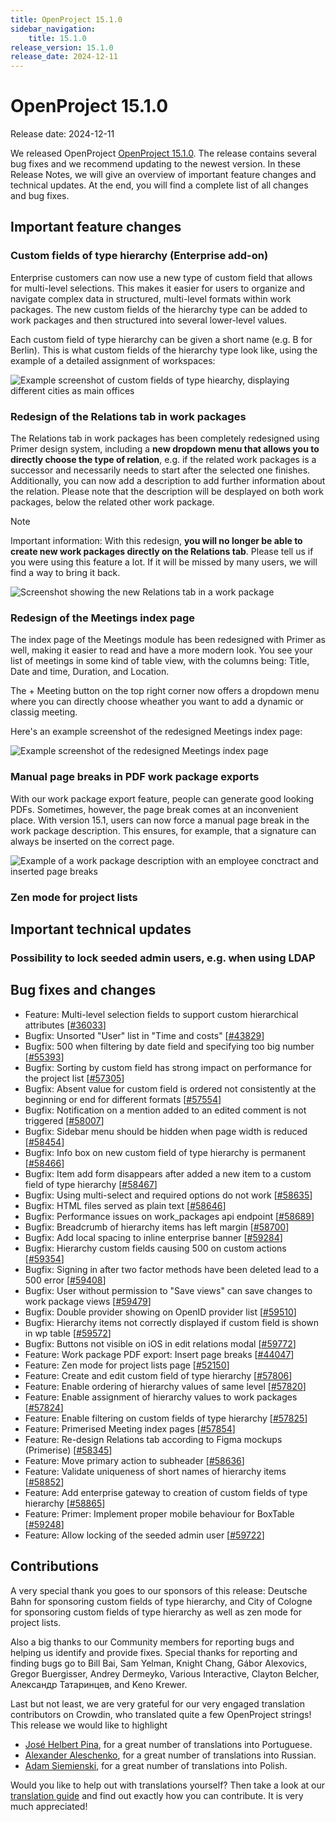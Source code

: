 ```yaml
---
title: OpenProject 15.1.0
sidebar_navigation:
    title: 15.1.0
release_version: 15.1.0
release_date: 2024-12-11
---
```


# OpenProject 15.1.0

Release date: 2024-12-11

We released OpenProject [OpenProject 15.1.0](https://community.openproject.org/versions/2122). The release contains several bug fixes and we recommend updating to the newest version.
In these Release Notes, we will give an overview of important feature changes and technical updates. At the end, you will find a complete list of all changes and bug fixes.

## Important feature changes

### Custom fields of type hierarchy (Enterprise add-on)

Enterprise customers can now use a new type of custom field that allows for multi-level selections. This makes it easier for users to organize and navigate complex data in structured, multi-level formats within work packages. The new custom fields of the hierarchy type can be added to work packages and then structured into several lower-level values.

Each custom field of type hierarchy can be given a short name (e.g. B for Berlin). This is what custom fields of the hierarchy type look like, using the example of a detailed assignment of workspaces:

![Example screenshot of custom fields of type hiearchy, displaying different cities as main offices](openproject-15-1-custom-field-hierarchy.jpg)

### Redesign of the Relations tab in work packages

The Relations tab in work packages has been completely redesigned using Primer design system, including a **new dropdown menu that allows you to directly choose the type of relation**, e.g. if the related work packages is a successor and necessarily needs to start after the selected one finishes. Additionally, you can now add a description to add further information about the relation. Please note that the description will be desplayed on both work packages, below the related other work package.

> [!NOTE]
> Important information: With this redesign, **you will no longer be able to create new work packages directly on the Relations tab**. Please tell us if you were using this feature a lot. If it will be missed by many users, we will find a way to bring it back.

![Screenshot showing the new Relations tab in a work package](openproject-15-1-relations.png)

### Redesign of the Meetings index page

The index page of the Meetings module has been redesigned with Primer as well, making it easier to read and have a more modern look. You see your list of meetings in some kind of table view, with the columns being: Title, Date and time, Duration, and Location.

The + Meeting button on the top right corner now offers a dropdown menu where you can directly choose wheather you want to add a dynamic or classig meeting.

Here's an example screenshot of the redesigned Meetings index page:

![Example screenshot of the redesigned Meetings index page](openproject-15-1-meetings.png)

### Manual page breaks in PDF work package exports

With our work package export feature, people can generate good looking PDFs. Sometimes, however, the page break comes at an inconvenient place. With version 15.1, users can now force a manual page break in the work package description. This ensures, for example, that a signature can always be inserted on the correct page.

![Example of a work package description with an employee conctract and inserted page breaks](openproject-15-1-page-break-contract-highlighted.png)

### Zen mode for project lists


## Important technical updates

### Possibility to lock seeded admin users, e.g. when using LDAP

<!--more-->

## Bug fixes and changes

<!-- Warning: Anything within the below lines will be automatically removed by the release script -->
<!-- BEGIN AUTOMATED SECTION -->

- Feature: Multi-level selection fields to support custom hierarchical attributes \[[#36033](https://community.openproject.org/wp/36033)\]
- Bugfix: Unsorted &quot;User&quot; list in &quot;Time and costs&quot; \[[#43829](https://community.openproject.org/wp/43829)\]
- Bugfix: 500 when filtering by date field and specifying too big number \[[#55393](https://community.openproject.org/wp/55393)\]
- Bugfix: Sorting by custom field has strong impact on performance for the project list \[[#57305](https://community.openproject.org/wp/57305)\]
- Bugfix: Absent value for custom field is ordered not consistently at the beginning or end for different formats \[[#57554](https://community.openproject.org/wp/57554)\]
- Bugfix: Notification on a mention added to an edited comment is not triggered \[[#58007](https://community.openproject.org/wp/58007)\]
- Bugfix: Sidebar menu should be hidden when page width is reduced \[[#58454](https://community.openproject.org/wp/58454)\]
- Bugfix: Info box on new custom field of type hierarchy is permanent \[[#58466](https://community.openproject.org/wp/58466)\]
- Bugfix: Item add form disappears after added a new item to a custom field of type hierarchy \[[#58467](https://community.openproject.org/wp/58467)\]
- Bugfix: Using multi-select and required options do not work \[[#58635](https://community.openproject.org/wp/58635)\]
- Bugfix: HTML files served as plain text \[[#58646](https://community.openproject.org/wp/58646)\]
- Bugfix: Performance issues on work\_packages api endpoint \[[#58689](https://community.openproject.org/wp/58689)\]
- Bugfix: Breadcrumb of hierarchy items has left margin \[[#58700](https://community.openproject.org/wp/58700)\]
- Bugfix: Add local spacing to inline enterprise banner \[[#59284](https://community.openproject.org/wp/59284)\]
- Bugfix: Hierarchy custom fields causing 500 on custom actions \[[#59354](https://community.openproject.org/wp/59354)\]
- Bugfix: Signing in after two factor methods have been deleted lead to a 500 error \[[#59408](https://community.openproject.org/wp/59408)\]
- Bugfix: User without permission to &quot;Save views&quot; can save changes to work package views \[[#59479](https://community.openproject.org/wp/59479)\]
- Bugfix: Double provider showing on OpenID provider list \[[#59510](https://community.openproject.org/wp/59510)\]
- Bugfix: Hierarchy items not correctly displayed if custom field is shown in wp table \[[#59572](https://community.openproject.org/wp/59572)\]
- Bugfix: Buttons not visible on iOS in edit relations modal \[[#59772](https://community.openproject.org/wp/59772)\]
- Feature: Work package PDF export: Insert page breaks \[[#44047](https://community.openproject.org/wp/44047)\]
- Feature: Zen mode for project lists page \[[#52150](https://community.openproject.org/wp/52150)\]
- Feature: Create and edit custom field of type hierarchy \[[#57806](https://community.openproject.org/wp/57806)\]
- Feature: Enable ordering of hierarchy values of same level \[[#57820](https://community.openproject.org/wp/57820)\]
- Feature: Enable assignment of hierarchy values to work packages \[[#57824](https://community.openproject.org/wp/57824)\]
- Feature: Enable filtering on custom fields of type hierarchy \[[#57825](https://community.openproject.org/wp/57825)\]
- Feature: Primerised Meeting index pages \[[#57854](https://community.openproject.org/wp/57854)\]
- Feature: Re-design Relations tab according to  Figma mockups (Primerise) \[[#58345](https://community.openproject.org/wp/58345)\]
- Feature: Move primary action to subheader \[[#58636](https://community.openproject.org/wp/58636)\]
- Feature: Validate uniqueness of short names of hierarchy items \[[#58852](https://community.openproject.org/wp/58852)\]
- Feature: Add enterprise gateway to creation of custom fields of type hierarchy \[[#58865](https://community.openproject.org/wp/58865)\]
- Feature: Primer: Implement proper mobile behaviour for BoxTable \[[#59248](https://community.openproject.org/wp/59248)\]
- Feature: Allow locking of the seeded admin user \[[#59722](https://community.openproject.org/wp/59722)\]

<!-- END AUTOMATED SECTION -->
<!-- Warning: Anything above this line will be automatically removed by the release script -->

## Contributions

A very special thank you goes to our sponsors of this release: Deutsche Bahn for sponsoring custom fields of type hierarchy, and City of Cologne for sponsoring custom fields of type hierarchy as well as zen mode for project lists.

Also a big thanks to our Community members for reporting bugs and helping us identify and provide fixes. Special thanks for reporting and finding bugs go to Bill Bai, Sam Yelman, Knight Chang, Gábor Alexovics, Gregor Buergisser, Andrey Dermeyko, Various Interactive, Clayton Belcher, Александр Татаринцев, and Keno Krewer.

Last but not least, we are very grateful for our very engaged translation contributors on Crowdin, who translated quite a few OpenProject strings! This release we would like to highlight
- [José Helbert Pina](https://crowdin.com/profile/GZTranslations), for a great number of translations into Portuguese.
- [Alexander Aleschenko](https://crowdin.com/profile/top4ek), for a great number of translations into Russian.
- [Adam Siemienski](https://crowdin.com/profile/siemienas), for a great number of translations into Polish.

Would you like to help out with translations yourself? Then take a look at our [translation guide](../../contributions-guide/translate-openproject/) and find out exactly how you can contribute. It is very much appreciated!